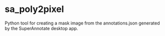 # sa_poly2pixel
Python tool for creating a mask image from the annotations.json generated by the SuperAnnotate desktop app.
